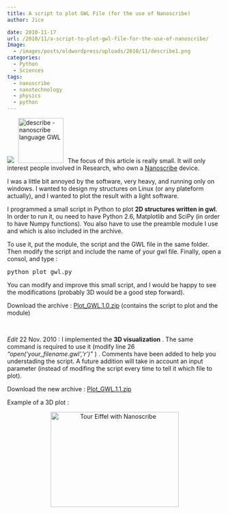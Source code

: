 ```yaml
---
title: A script to plot GWL File (for the use of Nanoscribe)
author: Jice

date: 2010-11-17
url: /2010/11/a-script-to-plot-gwl-file-for-the-use-of-nanoscribe/
Image:
  - /images/posts/oldwordpress/uploads/2010/11/describe1.png
categories:
  - Python
  - Sciences
tags:
  - nanoscribe
  - nanotechnology
  - physics
  - python
---
```

![][1]<img class="alignleft size-full wp-image-1121" style="margin-left: 10px; margin-right: 10px;" title="describe - nanoscribe language GWL" src="/images/posts/oldwordpress/uploads/2010/11/describe1.png" alt="describe - nanoscribe language GWL" width="106" height="105" />The focus of this article is really small. It will only interest people involved in Research, who own a <a title="Nanoscribe" href="http://www.nanoscribe.de/" target="_blank">Nanoscribe</a> device.

I was a little bit annoyed by the software, very heavy, and running only on windows. I wanted to design my structures on Linux (or any plateform actually), and I wanted to plot the result with a light software.

I programmed a small script in Python to plot **2D structures written in gwl**. In order to run it, ou need to have Python 2.6, Matplotlib and SciPy (in order to have Numpy functions). You also have to use the preamble module I use and which is also included in the archive.

To use it, put the module, the script and the GWL file in the same folder. Then modify the script and include the name of your gwl file. Finally, open a consol, and type :

<pre>python plot_gwl.py</pre>

You can modify and improve this small script, and I would be happy to see the modifications (probably 3D would be a good step forward).

Download the archive : [Plot_GWL.1.0.zip][2] (contains the script to plot and the module)

 

_Edit_ 22 Nov. 2010 : I implemented the **3D visualization** . The same command is required to use it (modify line 26  _&#8220;open(&#8216;your_filename.gwl&#8217;,&#8217;r&#8217;)&#8221;_ ) . Comments have been added to help you understading the script. A future addition will take in account an input parameter (instead of modifing the script every time to tell it which file to plot).

Download the new archive : [Plot_GWL.1.1.zip][3]

Example of a 3D plot :

<p style="text-align: center;">
  <a href="/images/posts/oldwordpress/uploads/2010/11/tour_eiffel.png"><img title="tour_eiffel" src="/images/posts/oldwordpress/uploads/2010/11/tour_eiffel-300x222.png" alt="Tour Eiffel with Nanoscribe" width="300" height="222" /></a>
</p>

 [1]: file:///tmp/moz-screenshot.png
 [2]: /images/posts/oldwordpress/uploads/2010/11/Plot_GWL.1.0.zip
 [3]: /images/posts/oldwordpress/uploads/2010/11/Plot_GWL.1.1.zip